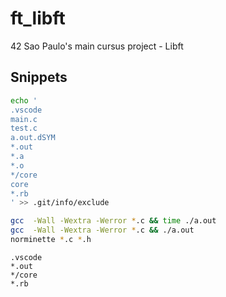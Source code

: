 # ft_libft

42 Sao Paulo's main cursus project - Libft

## Snippets

```bash
echo '
.vscode
main.c
test.c
a.out.dSYM
*.out
*.a
*.o
*/core
core
*.rb
' >> .git/info/exclude

gcc  -Wall -Wextra -Werror *.c && time ./a.out
gcc  -Wall -Wextra -Werror *.c && ./a.out
norminette *.c *.h
```

```gitignore
.vscode
*.out
*/core
*.rb
```
